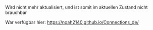 Wird nicht mehr aktualisiert, und ist somit im aktuellen Zustand nicht brauchbar

War verfügbar hier: https://noah2140.github.io/Connections_de/
